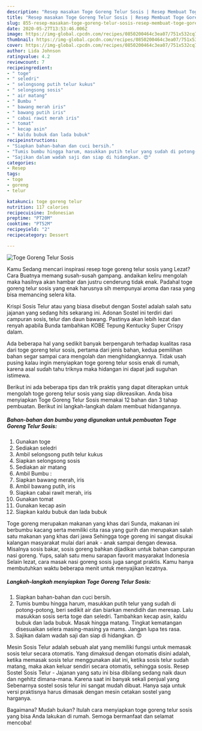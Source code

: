 ```yaml
---
description: "Resep masakan Toge Goreng Telur Sosis | Resep Membuat Toge Goreng Telur Sosis Yang Enak Banget"
title: "Resep masakan Toge Goreng Telur Sosis | Resep Membuat Toge Goreng Telur Sosis Yang Enak Banget"
slug: 855-resep-masakan-toge-goreng-telur-sosis-resep-membuat-toge-goreng-telur-sosis-yang-enak-banget
date: 2020-05-27T13:53:46.006Z
image: https://img-global.cpcdn.com/recipes/0850200464c3ea07/751x532cq70/toge-goreng-telur-sosis-foto-resep-utama.jpg
thumbnail: https://img-global.cpcdn.com/recipes/0850200464c3ea07/751x532cq70/toge-goreng-telur-sosis-foto-resep-utama.jpg
cover: https://img-global.cpcdn.com/recipes/0850200464c3ea07/751x532cq70/toge-goreng-telur-sosis-foto-resep-utama.jpg
author: Lida Johnson
ratingvalue: 4.2
reviewcount: 7
recipeingredient:
- " toge"
- " seledri"
- " selongsong putih telur kukus"
- " selongsong sosis"
- " air matang"
- " Bumbu "
- " bawang merah iris"
- " bawang putih iris"
- " cabai rawit merah iris"
- " tomat"
- " kecap asin"
- " kaldu bubuk dan lada bubuk"
recipeinstructions:
- "Siapkan bahan-bahan dan cuci bersih."
- "Tumis bumbu hingga harum, masukkan putih telur yang sudah di potong-potong, beri sedikit air dan biarkan mendidih dan meresap. Lalu masukkan sosis serta toge dan seledri. Tambahkan kecap asin, kaldu bubuk dan lada bubuk. Masak hingga matang. Tingkat kematangan disesuaikan selera masing-masing ya mams. Jangan lupa tes rasa."
- "Sajikan dalam wadah saji dan siap di hidangkan. 😍"
categories:
- Resep
tags:
- toge
- goreng
- telur

katakunci: toge goreng telur 
nutrition: 117 calories
recipecuisine: Indonesian
preptime: "PT20M"
cooktime: "PT52M"
recipeyield: "2"
recipecategory: Dessert

---
```



![Toge Goreng Telur Sosis](https://img-global.cpcdn.com/recipes/0850200464c3ea07/751x532cq70/toge-goreng-telur-sosis-foto-resep-utama.jpg)

Kamu Sedang mencari inspirasi resep toge goreng telur sosis yang Lezat? Cara Buatnya memang susah-susah gampang. andaikan keliru mengolah maka hasilnya akan hambar dan justru cenderung tidak enak. Padahal toge goreng telur sosis yang enak harusnya sih mempunyai aroma dan rasa yang bisa memancing selera kita.

Krispi Sosis Telur atau yang biasa disebut dengan Sostel adalah salah satu jajanan yang sedang hits sekarang ini. Adonan Sostel ini terdiri dari campuran sosis, telur dan daun bawang. Pastinya akan lebih lezat dan renyah apabila Bunda tambahkan KOBE Tepung Kentucky Super Crispy dalam.

Ada beberapa hal yang sedikit banyak berpengaruh terhadap kualitas rasa dari toge goreng telur sosis, pertama dari jenis bahan, kedua pemilihan bahan segar sampai cara mengolah dan menghidangkannya. Tidak usah pusing kalau ingin menyiapkan toge goreng telur sosis enak di rumah, karena asal sudah tahu triknya maka hidangan ini dapat jadi suguhan istimewa.


Berikut ini ada beberapa tips dan trik praktis yang dapat diterapkan untuk mengolah toge goreng telur sosis yang siap dikreasikan. Anda bisa menyiapkan Toge Goreng Telur Sosis memakai 12 bahan dan 3 tahap pembuatan. Berikut ini langkah-langkah dalam membuat hidangannya.

<!--inarticleads1-->

##### Bahan-bahan dan bumbu yang digunakan untuk pembuatan Toge Goreng Telur Sosis:

1. Gunakan  toge
1. Sediakan  seledri
1. Ambil  selongsong putih telur kukus
1. Siapkan  selongsong sosis
1. Sediakan  air matang
1. Ambil  Bumbu :
1. Siapkan  bawang merah, iris
1. Ambil  bawang putih, iris
1. Siapkan  cabai rawit merah, iris
1. Gunakan  tomat
1. Gunakan  kecap asin
1. Siapkan  kaldu bubuk dan lada bubuk


Toge goreng merupakan makanan yang khas dari Sunda, makanan ini berbumbu kacang serta memiliki cita rasa yang gurih dan merupakan salah satu makanan yang khas dari jawa Sehingga toge goreng ini sangat disukai kalangan masyarakat mulai dari anak - anak sampai dengan dewasa. Misalnya sosis bakar, sosis goreng bahkan dijadikan untuk bahan campuran nasi goreng. Yups, salah satu menu sarapan favorit masyarakat Indonesia Selain lezat, cara masak nasi goreng sosis juga sangat praktis. Kamu hanya membutuhkan waktu beberapa menit untuk menyajikan lezatnya. 

<!--inarticleads2-->

##### Langkah-langkah menyiapkan Toge Goreng Telur Sosis:

1. Siapkan bahan-bahan dan cuci bersih.
1. Tumis bumbu hingga harum, masukkan putih telur yang sudah di potong-potong, beri sedikit air dan biarkan mendidih dan meresap. Lalu masukkan sosis serta toge dan seledri. Tambahkan kecap asin, kaldu bubuk dan lada bubuk. Masak hingga matang. Tingkat kematangan disesuaikan selera masing-masing ya mams. Jangan lupa tes rasa.
1. Sajikan dalam wadah saji dan siap di hidangkan. 😍


Mesin Sosis Telur adalah sebuah alat yang memiliki fungsi untuk memasak sosis telur secara otomatis. Yang dimaksud dengan otomatis disini adalah, ketika memasak sosis telur menggunakan alat ini, ketika sosis telur sudah matang, maka akan keluar sendiri secara otomatis, sehingga sosis. Resep Sostel Sosis Telur - Jajanan yang satu ini bisa dibilang sedang naik daun dan ngehitz dimana-mana. Karena saat ini banyak sekali penjual yang Sebenarnya sostel sosis telur ini sangat mudah dibuat. Hanya saja untuk versi praktisnya harus dimasak dengan mesin cetakan sostel yang harganya. 

Bagaimana? Mudah bukan? Itulah cara menyiapkan toge goreng telur sosis yang bisa Anda lakukan di rumah. Semoga bermanfaat dan selamat mencoba!
